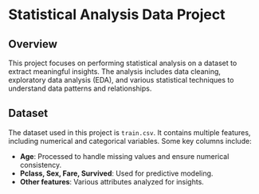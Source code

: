 # Statistical Analysis Data Project

## Overview
This project focuses on performing statistical analysis on a dataset to extract meaningful insights. The analysis includes data cleaning, exploratory data analysis (EDA), and various statistical techniques to understand data patterns and relationships.

## Dataset
The dataset used in this project is `train.csv`. It contains multiple features, including numerical and categorical variables. Some key columns include:
- **Age**: Processed to handle missing values and ensure numerical consistency.
- **Pclass, Sex, Fare, Survived**: Used for predictive modeling.
- **Other features**: Various attributes analyzed for insights.





